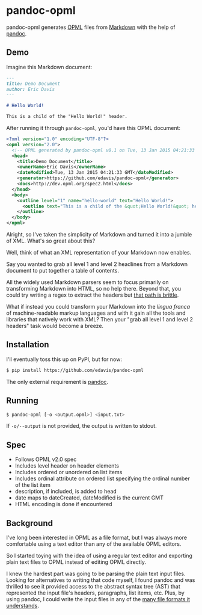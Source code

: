 pandoc-opml
===========

pandoc-opml generates [OPML] files from [Markdown] with the help of [pandoc].

[OPML]: http://dev.opml.org/spec2.html
[Markdown]: http://johnmacfarlane.net/pandoc/README.html#pandocs-markdown
[pandoc]: http://johnmacfarlane.net/pandoc/

Demo
----

Imagine this Markdown document:

```markdown
---
title: Demo Document
author: Eric Davis
---

# Hello World!

This is a child of the "Hello World!" header.
```

After running it through `pandoc-opml`, you'd have this OPML document:

```xml
<?xml version="1.0" encoding="UTF-8"?>
<opml version="2.0">
  <!-- OPML generated by pandoc-opml v0.1 on Tue, 13 Jan 2015 04:21:33 GMT -->
  <head>
    <title>Demo Document</title>
    <ownerName>Eric Davis</ownerName>
    <dateModified>Tue, 13 Jan 2015 04:21:33 GMT</dateModified>
    <generator>https://github.com/edavis/pandoc-opml</generator>
    <docs>http://dev.opml.org/spec2.html</docs>
  </head>
  <body>
    <outline level="1" name="hello-world" text="Hello World!">
      <outline text="This is a child of the &quot;Hello World!&quot; header."/>
    </outline>
  </body>
</opml>
```

Alright, so I've taken the simplicity of Markdown and turned it into a
jumble of XML. What's so great about this?

Well, think of what an XML representation of your Markdown now
enables.

Say you wanted to grab all level 1 and level 2 headlines from a
Markdown document to put together a table of contents.

All the widely used Markdown parsers seem to focus primarily on
transforming Markdown into HTML, so no help there. Beyond that, you
could try writing a regex to extract the headers but [that path is
brittle][jwz].

What if instead you could transform your Markdown into the *lingua
franca* of machine-readable markup languages and with it gain all the
tools and libraries that natively work with XML? Then your "grab all
level 1 and level 2 headers" task would become a breeze.

[jwz]: http://blog.codinghorror.com/regular-expressions-now-you-have-two-problems/

Installation
------------

I'll eventually toss this up on PyPI, but for now:

```bash
$ pip install https://github.com/edavis/pandoc-opml
```

The only external requirement is [pandoc].

Running
-------

```bash
$ pandoc-opml [-o <output.opml>] <input.txt>
```

If `-o/--output` is not provided, the output is written to stdout.

Spec
----

- Follows OPML v2.0 spec
- Includes level header on header elements
- Includes ordered or unordered on list items
- Includes ordinal attribute on ordered list specifying the ordinal number of the list item
- description, if included, is added to head
- date maps to dateCreated, dateModified is the current GMT
- HTML encoding is done if encountered

Background
----------

I've long been interested in OPML as a file format, but I was always
more comfortable using a text editor than any of the available OPML
editors.

So I started toying with the idea of using a regular text editor and
exporting plain text files to OPML instead of editing OPML
directly.

I knew the hardest part was going to be parsing the plain text input
files. Looking for alternatives to writing that code myself, I found
pandoc and was thrilled to see it provided access to the abstract
syntax tree (AST) that represented the input file's headers,
paragraphs, list items, etc. Plus, by using pandoc, I could write the
input files in any of the [many file formats it understands][inputs].

[inputs]: http://johnmacfarlane.net/pandoc/README.html#description
